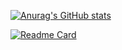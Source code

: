 <!--
**gokay/gokay** is a ✨ _special_ ✨ repository because its `README.md` (this file) appears on your GitHub profile.

Here are some ideas to get you started:

- 🔭 I’m currently working on ...
- 🌱 I’m currently learning ...
- 👯 I’m looking to collaborate on ...
- 🤔 I’m looking for help with ...
- 💬 Ask me about ...
- 📫 How to reach me: ...
- 😄 Pronouns: ...
- ⚡ Fun fact: ...
-->
[![Anurag's GitHub stats](https://github-readme-stats.vercel.app/api?username=gokay&count_private=true&show_icons=true)](https://github.com/gokay)

[![Readme Card](https://github-readme-stats.vercel.app/api/pin/?username=gokay&repo=sierralibrary)](https://github.com/gokay)


